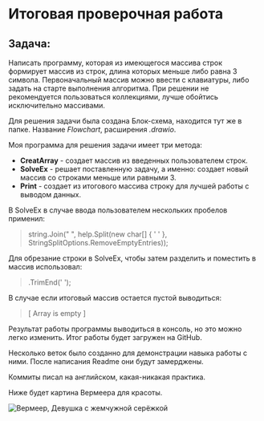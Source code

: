 # Итоговая проверочная работа

## **Задача:**
Написать программу, которая из имеющегося массива строк формирует массив из строк, длина которых меньше либо равна 3 символа. Первоначальный массив можно ввести с клавиатуры, либо задать на старте выполнения алгоритма. При решении не рекомендуется пользоваться коллекциями, лучше обойтись исключительно массивами.

Для решения задачи была создана Блок-схема, находится тут же в папке. Название *Flowchart*, расширения *.drawio*.

Моя программа для решения задачи имеет три метода:

* **CreatArray** - создает массив из введенных пользователем строк.
* **SolveEx** - решает поставленную задачу, а именно: создает новый массив со строками меньше или равными 3.
* **Print** - создает из итогового массива строку для лучшей работы с выводом данных.

В SolveEx в случае ввода пользователем нескольких пробелов применил:

> string.Join(" ", help.Split(new char[] { ' ' }, StringSplitOptions.RemoveEmptyEntries));

Для обрезание строки в SolveEx, чтобы затем разделить и поместить в массив использовал:

>.TrimEnd(' ');

В случае если итоговый массив остается пустой выводиться:

>[ Array is empty ]

Результат работы программы выводиться в консоль, но это можно легко изменить.
Итог работы будет загружен на GitHub.

Несколько веток было созданно для демонстрации навыка работы с ними. После написания Readme они будут замерджены.

Коммиты писал на английском, какая-никакая практика.

Ниже будет картина Вермеера для красоты.

![Вермеер, Девушка с жемчужной серёжкой](Pic.jpg)

